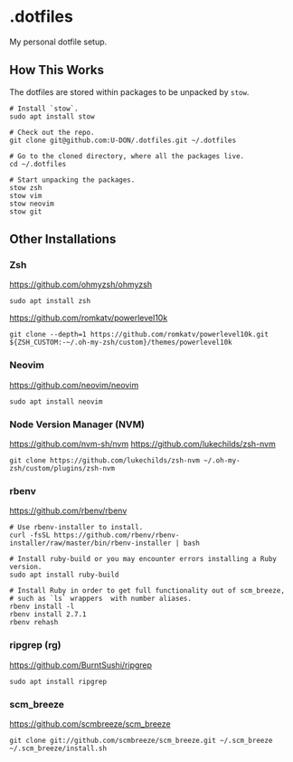 # .dotfiles

My personal dotfile setup.

## How This Works

The dotfiles are stored within packages to be unpacked by `stow`.

```shell
# Install `stow`.
sudo apt install stow

# Check out the repo.
git clone git@github.com:U-DON/.dotfiles.git ~/.dotfiles

# Go to the cloned directory, where all the packages live.
cd ~/.dotfiles

# Start unpacking the packages.
stow zsh
stow vim
stow neovim
stow git
```

## Other Installations

### Zsh

https://github.com/ohmyzsh/ohmyzsh

```shell
sudo apt install zsh
```

https://github.com/romkatv/powerlevel10k

```shell
git clone --depth=1 https://github.com/romkatv/powerlevel10k.git ${ZSH_CUSTOM:-~/.oh-my-zsh/custom}/themes/powerlevel10k
```

### Neovim

https://github.com/neovim/neovim

```shell
sudo apt install neovim
```

### Node Version Manager (NVM)

https://github.com/nvm-sh/nvm
https://github.com/lukechilds/zsh-nvm

```shell
git clone https://github.com/lukechilds/zsh-nvm ~/.oh-my-zsh/custom/plugins/zsh-nvm
```

### rbenv

https://github.com/rbenv/rbenv


```shell
# Use rbenv-installer to install.
curl -fsSL https://github.com/rbenv/rbenv-installer/raw/master/bin/rbenv-installer | bash

# Install ruby-build or you may encounter errors installing a Ruby version.
sudo apt install ruby-build

# Install Ruby in order to get full functionality out of scm_breeze,
# such as `ls` wrappers  with number aliases.
rbenv install -l
rbenv install 2.7.1
rbenv rehash
```

### ripgrep (rg)

https://github.com/BurntSushi/ripgrep

```shell
sudo apt install ripgrep
```

### scm_breeze

https://github.com/scmbreeze/scm_breeze

```shell
git clone git://github.com/scmbreeze/scm_breeze.git ~/.scm_breeze
~/.scm_breeze/install.sh
```
